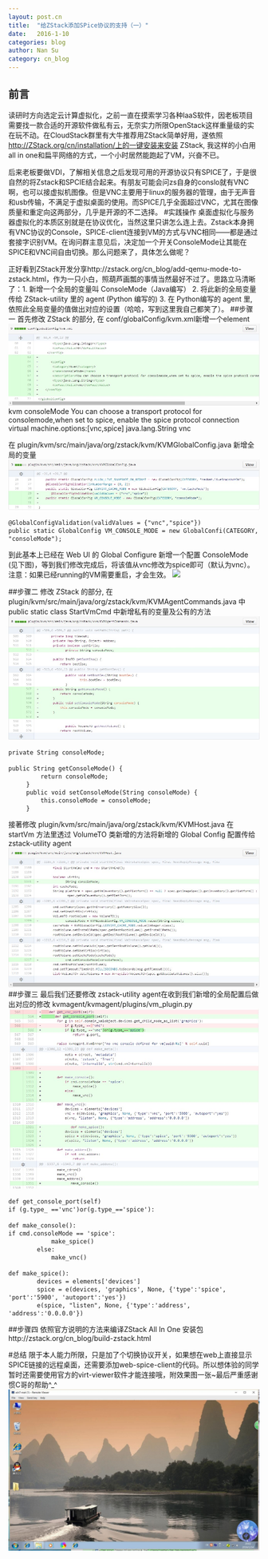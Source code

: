 ```yaml
---
layout: post.cn
title:  "给ZStack添加SPice协议的支持（一）"
date:   2016-1-10
categories: blog
author: Nan Su 
category: cn_blog
---
```

## 前言
读研时方向选定云计算虚拟化，之前一直在摸索学习各种IaaS软件，因老板项目需要找一款合适的开源软件做私有云，无奈实力所限OpenStack这样重量级的实在玩不动。在CloudStack群里有大牛推荐用ZStack简单好用，遂依照 http://ZStack.org/cn/installation/上的一键安装来安装 ZStack, 我这样的小白用all in one和扁平网络的方式，一个小时居然能跑起了VM，兴奋不已。

后来老板要做VDI，了解相关信息之后发现可用的开源协议只有SPICE了，于是很自然的将Zstack和SPCIE结合起来。有朋友可能会问zs自身的conslo就有VNC啊，也可以接虚拟机图像。但是VNC主要用于linux的服务器的管理，由于无声音和usb传输，不满足于虚拟桌面的使用。而SPICE几乎全面超过VNC，尤其在图像质量和重定向这两部分，几乎是开源的不二选择。
#实践操作
桌面虚拟化与服务器虚拟化的本质区别就是在协议优化，当然这里只讲怎么连上去。Zstack本身拥有VNC协议的Console，SPICE-client连接到VM的方式与VNC相同——都是通过套接字识别VM。在询问群主意见后，决定加一个开关ConsoleMode让其能在SPICE和VNC间自由切换。那么问题来了，具体怎么做呢？

正好看到ZStack开发分享http://zstack.org/cn_blog/add-qemu-mode-to-zstack.html，作为一只小白，照葫芦画瓢的事情当然最好不过了。思路立马清晰了：1. 新增一个全局的变量叫 ConsoleMode（Java编写） 2. 将此新的全局变量传给 ZStack-utility 里的 agent (Python 编写的) 3. 在 Python编写的 agent 里, 依照此全局变量的值做出对应的设置（哈哈，写到这里我自己都笑了）。
##步骤一
首先修改 ZStack 的部分, 在 conf/globalConfig/kvm.xml新增一个element
<img src="/images/blogs/spice/1.jpg" class="center-img img-responsive">
    <config>
         <category>kvm</category>
         <name>consoleMode</name>
       <description>You can choose a transport protocol for consolemode,when set to spice, enable the spice protocol connection virtual machine.options:[vnc,spice]</description>
         <type>java.lang.String</type>
         <defaultValue>vnc</defaultValue>
    </config>

在 plugin/kvm/src/main/java/org/zstack/kvm/KVMGlobalConfig.java 新增全局的变量
<img src="/images/blogs/spice/2.jpg" class="center-img img-responsive">

    @GlobalConfigValidation(validValues = {"vnc","spice"})
    public static GlobalConfig VM_CONSOLE_MODE = new GlobalConfi(CATEGORY, "consoleMode");

 到此基本上已经在 Web UI 的 Global Configure 新增一个配置 ConsoleMode (见下图)，等到我们修改完成后，将该值从vnc修改为spice即可（默认为vnc）。注意：如果已经running的VM需要重启，才会生效。
<img src="/images/blogs/spice/3.jpg" class="center-img img-responsive">

##步骤二
修改 ZStack 的部分, 在plugin/kvm/src/main/java/org/zstack/kvm/KVMAgentCommands.java 中 public static class StartVmCmd 中新增私有的变量及公有的方法
<img src="/images/blogs/spice/4.jpg" class="center-img img-responsive">

    private String consoleMode;

    public String getConsoleMode() {
             return consoleMode;
         }
         public void setConsoleMode(String consoleMode) {
             this.consoleMode = consoleMode;
         }
接著修改 plugin/kvm/src/main/java/org/zstack/kvm/KVMHost.java 在 startVm 方法里透过 VolumeTO 类新增的方法将新增的 Global Config 配置传给 zstack-utility agent
<img src="/images/blogs/spice/6.jpg" class="center-img img-responsive">
##步骤三
最后我们还要修改 zstack-utility agent在收到我们新增的全局配置后做出对应的修改 kvmagent/kvmagent/plugins/vm_plugin.py
<img src="/images/blogs/spice/5.jpg" class="center-img img-responsive">

    def get_console_port(self)
    if (g.type_ =='vnc')or(g.type_=='spice'):

    def make_console():
    if cmd.consoleMode == 'spice':
                make_spice()
            else:
                make_vnc()
                 
    def make_spice():
            devices = elements['devices']
            spice = e(devices, 'graphics', None, {'type':'spice', 'port':'5900', 'autoport':'yes'})
            e(spice, "listen", None, {'type':'address', 'address':'0.0.0.0'})
##步骤四
依照官方说明的方法来编译ZStack All In One 安装包http://zstack.org/cn_blog/build-zstack.html

#总结
限于本人能力所限，只是加了个切换协议开关，如果想在web上直接显示SPICE链接的远程桌面，还需要添加web-spice-client的代码。所以想体验的同学暂时还需要使用官方的virt-viewer软件才能连接哦，附效果图一张~最后严重感谢惯C哥的帮助^_^
<img src="/images/blogs/spice/7.jpg" class="center-img img-responsive">
